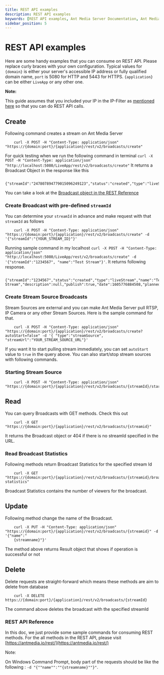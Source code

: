 ```yaml
---
title: REST API examples 
description: REST API examples
keywords: [REST API examples, Ant Media Server Documentation, Ant Media Server Tutorials]
sidebar_position: 5
---
```


# REST API examples

Here are some handy examples that you can consume on REST API. Please replace curly braces with your own configuration. Typical values for ```{domain}``` is either your server's accessible IP address or fully qualified domain name, ```port``` is 5080 for HTTP and 5443 for HTTPS. ```{application}``` can be either ```LiveApp``` or any other one.

**Note:**

This guide assumes that you included your IP in the IP-Filter as [mentioned here](/v1/docs/rest-api-guide#security-%E2%80%93-ip-filtering) so that you can do REST API calls.

Create
------

Following command creates a stream on Ant Media Server
```
    curl -X POST -H "Content-Type: application/json" "https://{domain:port}/{application}/rest/v2/broadcasts/create"
```
For quick testing when we run the following command in terminal ```curl -X POST -H "Content-Type: application/json" "http://localhost:5080/LiveApp/rest/v2/broadcasts/create"``` It returns a Broadcast Object in the response like this
```
    {"streamId":"247807894779015096249123","status":"created","type":"liveStream","name":null,"description":null,"publish":true,"date":1605776243606,"plannedStartDate":0,"plannedEndDate":0,"duration":0,"endPointList":null,"publicStream":true,"is360":false,"listenerHookURL":null,"category":null,"ipAddr":null,"username":null,"password":null,"quality":null,"speed":0.0,"streamUrl":null,"originAdress":"127.0.0.1","mp4Enabled":0,"webMEnabled":0,"expireDurationMS":0,"rtmpURL":"rtmp://127.0.0.1/LiveApp/247807894779015096249123","zombi":false,"pendingPacketSize":0,"hlsViewerCount":0,"webRTCViewerCount":0,"rtmpViewerCount":0,"startTime":0,"receivedBytes":0,"bitrate":0,"userAgent":"N/A","latitude":null,"longitude":null,"altitude":null,"mainTrackStreamId":null,"subTrackStreamIds":null,"absoluteStartTimeMs":0,"webRTCViewerLimit":-1,"hlsViewerLimit":-1}
```
You can take a look at the [Broadcast object in the REST Reference](https://antmedia.io/rest/)

### Create Broadcast with pre-defined ```streamId```

You can determine your ```streamId``` in advance and make request with that ```streamId``` as follows
```
    curl -X POST -H "Content-Type: application/json" "https://{domain:port}/{application}/rest/v2/broadcasts/create" -d '{"streamId":"{YOUR_STREAM_ID}"}'
```
Running sample command in my localhost ```curl -X POST -H "Content-Type: application/json" "http://localhost:5080/LiveApp/rest/v2/broadcasts/create" -d '{"streamId":"1234567", "name":"Test Stream"}'```. It returns following response.
```
    {"streamId":"1234567","status":"created","type":"liveStream","name":"Test Stream","description":null,"publish":true,"date":1605776884508,"plannedStartDate":0,"plannedEndDate":0,"duration":0,"endPointList":null,"publicStream":true,"is360":false,"listenerHookURL":null,"category":null,"ipAddr":null,"username":null,"password":null,"quality":null,"speed":0.0,"streamUrl":null,"originAdress":"127.0.0.1","mp4Enabled":0,"webMEnabled":0,"expireDurationMS":0,"rtmpURL":"rtmp://127.0.0.1/LiveApp/1234567","zombi":false,"pendingPacketSize":0,"hlsViewerCount":0,"webRTCViewerCount":0,"rtmpViewerCount":0,"startTime":0,"receivedBytes":0,"bitrate":0,"userAgent":"N/A","latitude":null,"longitude":null,"altitude":null,"mainTrackStreamId":null,"subTrackStreamIds":null,"absoluteStartTimeMs":0,"webRTCViewerLimit":-1,"hlsViewerLimit":-1}
```
### Create Stream Source Broadcasts

Stream Sources are external and you can make Ant Media Server pull RTSP, IP Camera or any other Stream Sources. Here is the sample command for that.
```
    curl -X POST -H "Content-Type: application/json" "https://{domain:port}/{application}/rest/v2/broadcasts/create?autoStart=false" -d '{ "type":"streamSource", "streamUrl":"YOUR_STREAM_SOURCE_URL"}'
```
If you want it to start pulling stream immediately, you can set ```autoStart``` value to ```true``` in the query above. You can also start/stop stream sources with following commands.

### Starting Stream Source
```
    curl -X POST -H "Content-Type: application/json" "https://{domain:port}/{application}/rest/v2/broadcasts/{streamId}/start"
```
Read
----

You can query Broadcasts with GET methods. Check this out
```
    curl -X GET "https://{domain:port}/{application}/rest/v2/broadcasts/{streamid}"
```
It returns the Broadcast object or 404 if there is no streamId specified in the URL.

### Read Broadcast Statistics

Following methods return Broadcast Statistics for the specified stream Id
```
    curl -X GET "https://{domain:port}/{application}/rest/v2/broadcasts/{streamid}/broadcast-statistics"
```
Broadcast Statistics contains the number of viewers for the broadcast.

Update
------

Following method change the name of the Broadcast.
```
    curl -X PUT -H "Content-Type: application/json" "https://{domain:port}/{application}/rest/v2/broadcasts/{streamid}" -d '{"name":"
    {streamname}"}'
```
The method above returns Result object that shows if operation is successful or not

Delete
------

Delete requests are straight-forward which means these methods are aim to delete from database 
```
    curl -X DELETE https://{domain:port}/{application}/rest/v2/broadcasts/{streamId}
```
The command above deletes the broadcast with the specified streamId

### REST API Reference

In this doc, we just provide some sample commands for consuming REST methods. For the all methods in the REST API, please visit [https://antmedia.io/rest/](https://antmedia.io/rest/)

Note:

On Windows Command Prompt, body part of the requests should be like the following : ```-d "{""name"":""{streamname}""}"```.
